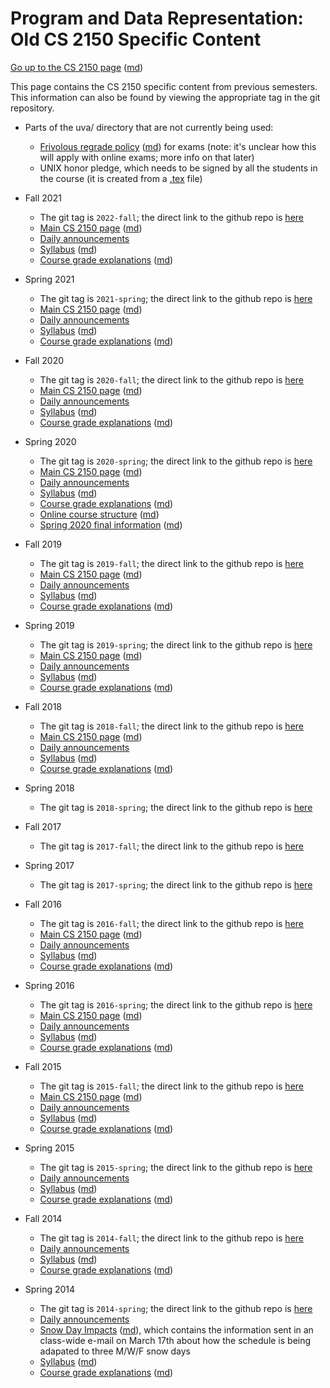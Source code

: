 Program and Data Representation: Old CS 2150 Specific Content
=============================================================

[Go up to the CS 2150 page](../index.html) ([md](../index.md))

This page contains the CS 2150 specific content from previous semesters.  This information can also be found by viewing the appropriate tag in the git repository.

- Parts of the uva/ directory that are not currently being used:
    - [Frivolous regrade policy](frivolous-regrades.html) ([md](frivolous-regrades.md)) for exams (note: it's unclear how this will apply with online exams; more info on that later)
    - UNIX honor pledge, which needs to be signed by all the students in the course (it is created from a [.tex](unix-honor-pledge.tex) file)

- Fall 2021
    - The git tag is `2022-fall`; the direct link to the github repo is [here](https://github.com/uva-cs/pdr/tree/2021-fall)
    - [Main CS 2150 page](index-fall-2021.html) ([md](index-fall-2021.md))
    - [Daily announcements](daily-announcements-fall-2021.html)
    - [Syllabus](syllabus-fall-2021.html) ([md](syllabus-fall-2021.md))
    - [Course grade explanations](grades-fall-2021.html) ([md](grades-fall-2021.md))

- Spring 2021
    - The git tag is `2021-spring`; the direct link to the github repo is [here](https://github.com/uva-cs/pdr/tree/2021-spring)
    - [Main CS 2150 page](index-spring-2021.html) ([md](index-spring-2021.md))
    - [Daily announcements](daily-announcements-spring-2021.html)
    - [Syllabus](syllabus-spring-2021.html) ([md](syllabus-spring-2021.md))
    - [Course grade explanations](grades-spring-2021.html) ([md](grades-spring-2021.md))

- Fall 2020
    - The git tag is `2020-fall`; the direct link to the github repo is [here](https://github.com/uva-cs/pdr/tree/2020-fall)
    - [Main CS 2150 page](index-fall-2020.html) ([md](index-fall-2020.md))
    - [Daily announcements](daily-announcements-fall-2020.html)
    - [Syllabus](syllabus-fall-2020.html) ([md](syllabus-fall-2020.md))
    - [Course grade explanations](grades-fall-2020.html) ([md](grades-fall-2020.md))

- Spring 2020
    - The git tag is `2020-spring`; the direct link to the github repo is [here](https://github.com/uva-cs/pdr/tree/2020-spring)
    - [Main CS 2150 page](index-spring-2020.html) ([md](index-spring-2020.md))
    - [Daily announcements](daily-announcements-spring-2020.html)
    - [Syllabus](syllabus-spring-2020.html) ([md](syllabus-spring-2020.md))
    - [Course grade explanations](grades-spring-2020.html) ([md](grades-spring-2020.md))
    - [Online course structure](online-spring-2020.html) ([md](online-spring-2020.md))
    - [Spring 2020 final information](s20-final.html) ([md](s20-final.md))

- Fall 2019
    - The git tag is `2019-fall`; the direct link to the github repo is [here](https://github.com/uva-cs/pdr/tree/2019-fall)
    - [Main CS 2150 page](index-fall-2019.html) ([md](index-fall-2019.md))
    - [Daily announcements](daily-announcements-fall-2019.html)
    - [Syllabus](syllabus-fall-2019.html) ([md](syllabus-fall-2019.md))
    - [Course grade explanations](grades-fall-2019.html) ([md](grades-fall-2019.md))

- Spring 2019
    - The git tag is `2019-spring`; the direct link to the github repo is [here](https://github.com/uva-cs/pdr/tree/2019-spring)
    - [Main CS 2150 page](index-spring-2019.html) ([md](index-spring-2019.md))
    - [Daily announcements](daily-announcements-spring-2019.html)
    - [Syllabus](syllabus-spring-2019.html) ([md](syllabus-spring-2019.md))
    - [Course grade explanations](grades-spring-2019.html) ([md](grades-spring-2019.md))

- Fall 2018
    - The git tag is `2018-fall`; the direct link to the github repo is [here](https://github.com/uva-cs/pdr/tree/2018-fall)
    - [Main CS 2150 page](index-fall-2018.html) ([md](index-fall-2018.md))
    - [Daily announcements](daily-announcements-fall-2018.html)
    - [Syllabus](syllabus-fall-2018.html) ([md](syllabus-fall-2018.md))
    - [Course grade explanations](grades-fall-2018.html) ([md](grades-fall-2018.md))

- Spring 2018
    - The git tag is `2018-spring`; the direct link to the github repo is [here](https://github.com/uva-cs/pdr/tree/2018-spring)

- Fall 2017
    - The git tag is `2017-fall`; the direct link to the github repo is [here](https://github.com/uva-cs/pdr/tree/2017-fall)

- Spring 2017
    - The git tag is `2017-spring`; the direct link to the github repo is [here](https://github.com/uva-cs/pdr/tree/2017-spring)

- Fall 2016
    - The git tag is `2016-fall`; the direct link to the github repo is [here](https://github.com/uva-cs/pdr/tree/2016-fall)
    - [Main CS 2150 page](index-fall-2016.html) ([md](index-fall-2016.md))
    - [Daily announcements](daily-announcements-fall-2016.html)
    - [Syllabus](syllabus-fall-2016.html) ([md](syllabus-fall-2016.md))
    - [Course grade explanations](grades-fall-2016.html) ([md](grades-fall-2016.md))

- Spring 2016
    - The git tag is `2016-spring`; the direct link to the github repo is [here](https://github.com/uva-cs/pdr/tree/2016-spring)
    - [Main CS 2150 page](index-spring-2016.html) ([md](index-spring-2016.md))
    - [Daily announcements](daily-announcements-spring-2016.html)
    - [Syllabus](syllabus-spring-2016.html) ([md](syllabus-spring-2016.md))
    - [Course grade explanations](grades-spring-2016.html) ([md](grades-spring-2016.md))

- Fall 2015
    - The git tag is `2015-fall`; the direct link to the github repo is [here](https://github.com/uva-cs/pdr/tree/2015-fall)
    - [Main CS 2150 page](index-fall-2015.html) ([md](index-fall-2015.md))
    - [Daily announcements](daily-announcements-fall-2015.html)
    - [Syllabus](syllabus-fall-2015.html) ([md](syllabus-fall-2015.md))
    - [Course grade explanations](grades-fall-2015.html) ([md](grades-fall-2015.md))

- Spring 2015
    - The git tag is `2015-spring`; the direct link to the github repo is [here](https://github.com/uva-cs/pdr/tree/2015-spring)
    - [Daily announcements](daily-announcements-spring-2015.html)
	- [Syllabus](syllabus-spring-2015.html) ([md](syllabus-spring-2015.md))
	- [Course grade explanations](grades-spring-2015.html) ([md](grades-spring-2015.md))

- Fall 2014
    - The git tag is `2014-fall`; the direct link to the github repo is [here](https://github.com/uva-cs/pdr/tree/2014-fall)
    - [Daily announcements](daily-announcements-fall-2014.html)
	- [Syllabus](syllabus-fall-2014.html) ([md](syllabus-fall-2014.md))
    - [Course grade explanations](grades-fall-2014.html) ([md](grades-fall-2014.md))

- Spring 2014
    - The git tag is `2014-spring`; the direct link to the github repo is [here](https://github.com/uva-cs/pdr/tree/2014-spring)
    - [Daily announcements](daily-announcements-spring-2014.html)
	- [Snow Day Impacts](snowdays-spring-2014.html) ([md](snowdays-spring-2014.md)), which contains the information sent in an class-wide e-mail on March 17th about how the schedule is being adapated to three M/W/F snow days
	- [Syllabus](syllabus-spring-2014.html) ([md](syllabus-spring-2014.md))
    - [Course grade explanations](grades-spring-2014.html) ([md](grades-spring-2014.md))
